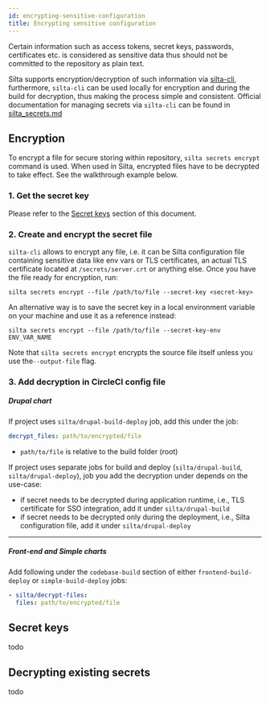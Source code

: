 ```yaml
---
id: encrypting-sensitive-configuration
title: Encrypting sensitive configuration
---
```


Certain information such as access tokens, secret keys, passwords, certificates etc. is considered as sensitive data thus should not be committed to the repository as plain text.

Silta supports encryption/decryption of such information via [silta-cli](https://github.com/wunderio/silta-cli), furthermore, `silta-cli` can be used locally for encryption and during the build for decryption, thus making the process simple and consistent. Official documentation for managing secrets via `silta-cli` can be found in [silta_secrets.md](https://github.com/wunderio/silta-cli/blob/master/docs/silta_secrets.md)

## Encryption

To encrypt a file for secure storing within repository, `silta secrets encrypt` command is used. When used in Silta, encrypted files have to be decrypted to take effect. See the walkthrough example below.


### 1. Get the secret key
Please refer to the [Secret keys](#secret-keys) section of this document.

### 2. Create and encrypt the secret file

`silta-cli` allows to encrypt any file, i.e. it can be Silta configuration file containing sensitive data like env vars or TLS certificates, an actual TLS certificate located at `/secrets/server.crt` or anything else. Once you have the file ready for encryption, run:
```shell
silta secrets encrypt --file /path/to/file --secret-key <secret-key>
```
An alternative way is to save the secret key in a local environment variable on your machine and use it as a reference instead:
```shell
silta secrets encrypt --file /path/to/file --secret-key-env ENV_VAR_NAME
```

Note that `silta secrets encrypt` encrypts the source file itself unless you use the`--output-file` flag.

### 3. Add decryption in CircleCI config file

##### _Drupal chart_

If project uses `silta/drupal-build-deploy` job, add this under the job:
```yaml
decrypt_files: path/to/encrypted/file
```
- `path/to/file` is relative to the build folder (root)

If project uses separate jobs for build and deploy (`silta/drupal-build`, `silta/drupal-deploy`), job you add the decryption under depends on the use-case:
- if secret needs to be decrypted during application runtime, i.e., TLS certificate for SSO integration, add it under `silta/drupal-build`
- if secret needs to be decrypted only during the deployment, i.e., Silta configuration file, add it under `silta/drupal-deploy`
---
##### _Front-end and Simple charts_

Add following under the `codebase-build` section of either `frontend-build-deploy` or `simple-build-deploy` jobs:
```yaml
- silta/decrypt-files:
  files: path/to/encrypted/file
```

## Secret keys

todo

## Decrypting existing secrets

todo
